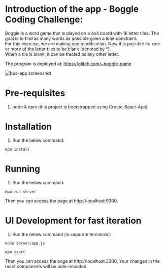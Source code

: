 # Introduction of the app - Boggle Coding Challenge: 
Boggle is a word game that is played on a 4x4 board with 16 letter tiles. 
The goal is to find as many words as possible given a time constraint.  
For this exercise, we are making one modification.  Now it is possible for one or more of the letter tiles to be blank (denoted by *).  
When a tile is blank, it can be treated as any other letter.  

The program is deployed at: https://glitch.com/~boggle-game

![bus-app screenshot](https://user-images.githubusercontent.com/28668724/219826392-df8e7e43-0452-4ed2-83ed-3ad16db78789.JPG)

# Pre-requisites
1. node & npm (this project is bootstrapped using Create-React-App)

# Installation

1. Run the below command:

```
npm install
```

# Running 

1. Run the below command: 

```
npm run server
```

Then you can access the page at http://localhost:9000. 



# UI Development for fast iteration

1. Run the below command (in separate terminals): 

```
node server/app.js
```

```
npm start
```

Then you can access the page at http://localhost:3000. Your changes in the react components will be auto-reloaded. 
